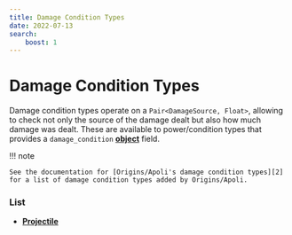 ```yaml
---
title: Damage Condition Types
date: 2022-07-13
search:
    boost: 1
---
```


#   Damage Condition Types

Damage condition types operate on a `Pair<DamageSource, Float>`, allowing to check not only the source of the damage dealt but also how much damage was dealt. These are available to power/condition types that provides a `damage_condition` [**object**][1] field.

!!! note

    See the documentation for [Origins/Apoli's damage condition types][2] for a list of damage condition types added by Origins/Apoli.


### List

* [**Projectile**](damage_condition_types/projectile.md)



[1]: https://origins.readthedocs.io/en/latest/types/data_types/object
[2]: https://origins.readthedocs.io/en/latest/types/damage_condition_types

